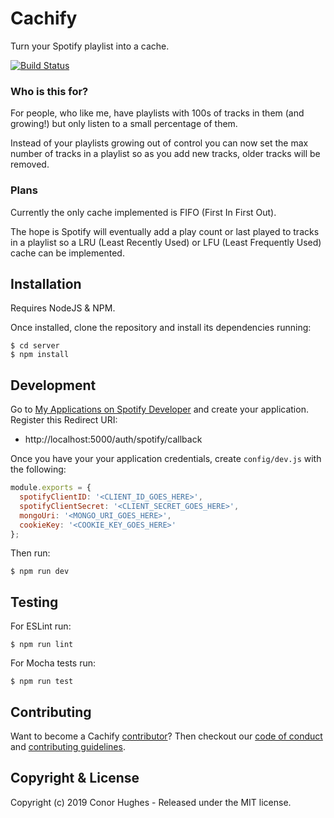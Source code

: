 # Cachify

Turn your Spotify playlist into a cache.

[![Build Status](https://travis-ci.org/ThatGuyHughesy/cachify.svg?branch=master)](https://travis-ci.org/ThatGuyHughesy/cachify)

### Who is this for?

For people, who like me, have playlists with 100s of tracks in them (and growing!) but only listen to a small percentage of them.

Instead of your playlists growing out of control you can now set the max number of tracks in a playlist so as you add new tracks, older tracks will be removed.

### Plans

Currently the only cache implemented is FIFO (First In First Out).

The hope is Spotify will eventually add a play count or last played to tracks in a playlist so a LRU (Least Recently Used) or LFU (Least Frequently Used) cache can be implemented.

## Installation

Requires NodeJS & NPM.

Once installed, clone the repository and install its dependencies running:

    $ cd server
    $ npm install

## Development

Go to [My Applications on Spotify Developer](https://developer.spotify.com/my-applications) and create your application. Register this Redirect URI:

- http://localhost:5000/auth/spotify/callback

Once you have your your application credentials, create `config/dev.js` with the following:

```javascript
module.exports = {
  spotifyClientID: '<CLIENT_ID_GOES_HERE>',
  spotifyClientSecret: '<CLIENT_SECRET_GOES_HERE>',
  mongoUri: '<MONGO_URI_GOES_HERE>',
  cookieKey: '<COOKIE_KEY_GOES_HERE>'
};
```

Then run:

    $ npm run dev

## Testing

For ESLint run:

    $ npm run lint

For Mocha tests run:

    $ npm run test

## Contributing

Want to become a Cachify [contributor](https://github.com/ThatGuyHughesy/cachify/blob/master/CONTRIBUTORS.md)?
Then checkout our [code of conduct](https://github.com/ThatGuyHughesy/cachify/blob/master/CODE_OF_CONDUCT.md) and [contributing guidelines](https://github.com/ThatGuyHughesy/cachify/blob/master/CONTRIBUTING.md).

## Copyright & License

Copyright (c) 2019 Conor Hughes - Released under the MIT license.
